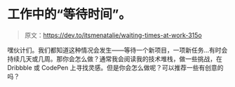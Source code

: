 # 工作中的“等待时间”。

> 原文：<https://dev.to/itsmenatalie/waiting-times-at-work-315o>

嘿伙计们。我们都知道这种情况会发生——等待一个新项目，一项新任务...有时会持续几天或几周。那你会怎么做？通常我会阅读我的技术堆栈，做一些挑战，在 Dribbble 或 CodePen 上寻找灵感。但是你会怎么做呢？可以推荐一些有创意的吗？
